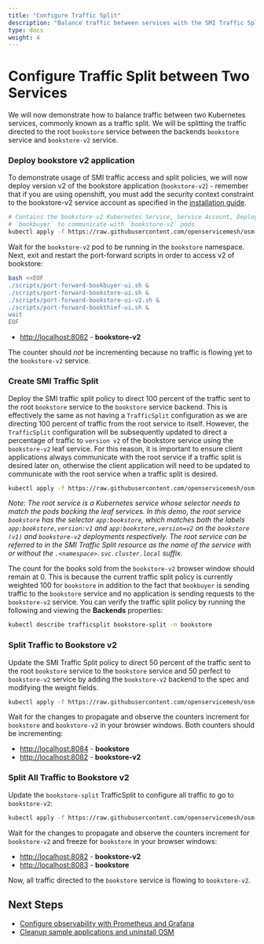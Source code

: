 ```yaml
---
title: "Configure Traffic Split"
description: "Balance traffic between services with the SMI Traffic Split API"
type: docs
weight: 4
---
```


# Configure Traffic Split between Two Services

We will now demonstrate how to balance traffic between two Kubernetes services, commonly known as a traffic split. We will be splitting the traffic directed to the root `bookstore` service between the backends `bookstore` service and `bookstore-v2` service.

### Deploy bookstore v2 application

To demonstrate usage of SMI traffic access and split policies, we will now deploy version v2 of the bookstore application (`bookstore-v2`) - remember that if you are using openshift, you must add the security context constraint to the bookstore-v2 service account as specified in the [installation guide](/docs/install/#openshift).

```bash
# Contains the bookstore-v2 Kubernetes Service, Service Account, Deployment and SMI Traffic Target resource to allow
# `bookbuyer` to communicate with `bookstore-v2` pods
kubectl apply -f https://raw.githubusercontent.com/openservicemesh/osm-docs/{{< param osm_branch >}}/manifests/apps/bookstore-v2.yaml
```

Wait for the `bookstore-v2` pod to be running in the `bookstore` namespace. Next, exit and restart the port-forward scripts in order to access v2 of bookstore:

```bash
bash <<EOF
./scripts/port-forward-bookbuyer-ui.sh &
./scripts/port-forward-bookstore-ui.sh &
./scripts/port-forward-bookstore-ui-v2.sh &
./scripts/port-forward-bookthief-ui.sh &
wait
EOF
```

- [http://localhost:8082](http://localhost:8082) - **bookstore-v2**

The counter should _not_ be incrementing because no traffic is flowing yet to the `bookstore-v2` service.

### Create SMI Traffic Split

Deploy the SMI traffic split policy to direct 100 percent of the traffic sent to the root `bookstore` service to the `bookstore` service backend. This is effectively the same as not having a `TrafficSplit` configuration as we are directing 100 percent of traffic from the root service to itself. However, the `TrafficSplit` configuration will be subsequently updated to direct a percentage of traffic to `version v2` of the bookstore service using the `bookstore-v2` leaf service. For this reason, it is important to ensure client applications always communicate with the root service if a traffic split is desired later on, otherwise the client application will need to be updated to communicate with the root service when a traffic split is desired.

```bash
kubectl apply -f https://raw.githubusercontent.com/openservicemesh/osm-docs/{{< param osm_branch >}}/manifests/split/traffic-split-v1.yaml
```

_Note: The root service is a Kubernetes service whose selector needs to match the pods backing the leaf services. In this demo, the root service `bookstore` has the selector `app:bookstore`, which matches both the labels `app:bookstore,version:v1` and `app:bookstore,version=v2` on the `bookstore (v1)` and `bookstore-v2` deployments respectively. The root service can be referred to in the SMI Traffic Split resource as the name of the service with or without the `.<namespace>.svc.cluster.local` suffix._

The count for the books sold from the `bookstore-v2` browser window should remain at 0. This is because the current traffic split policy is currently weighted 100 for `bookstore` in addition to the fact that `bookbuyer` is sending traffic to the `bookstore` service and no application is sending requests to the `bookstore-v2` service. You can verify the traffic split policy by running the following and viewing the **Backends** properties:

```bash
kubectl describe trafficsplit bookstore-split -n bookstore
```

### Split Traffic to Bookstore v2

Update the SMI Traffic Split policy to direct 50 percent of the traffic sent to the root `bookstore` service to the `bookstore` service and 50 perfect to `bookstore-v2` service by adding the `bookstore-v2` backend to the spec and modifying the weight fields.

```bash
kubectl apply -f https://raw.githubusercontent.com/openservicemesh/osm-docs/{{< param osm_branch >}}/manifests/split/traffic-split-50-50.yaml
```

Wait for the changes to propagate and observe the counters increment for `bookstore` and `bookstore-v2` in your browser windows. Both
counters should be incrementing:

- [http://localhost:8084](http://localhost:8084) - **bookstore**
- [http://localhost:8082](http://localhost:8082) - **bookstore-v2**

### Split All Traffic to Bookstore v2

Update the `bookstore-split` TrafficSplit to configure all traffic to go to `bookstore-v2`:

```bash
kubectl apply -f https://raw.githubusercontent.com/openservicemesh/osm-docs/{{< param osm_branch >}}/manifests/split/traffic-split-v2.yaml
```

Wait for the changes to propagate and observe the counters increment for `bookstore-v2` and freeze for `bookstore` in your
browser windows:

- [http://localhost:8082](http://localhost:8082) - **bookstore-v2**
- [http://localhost:8083](http://localhost:8084) - **bookstore**

Now, all traffic directed to the `bookstore` service is flowing to `bookstore-v2`.

## Next Steps

- [Configure observability with Prometheus and Grafana](/docs/getting_started/observability/)
- [Cleanup sample applications and uninstall OSM](/docs/getting_started/cleanup/)